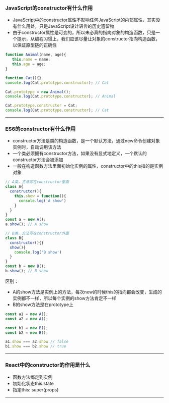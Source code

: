 ### JavaScript的constructor有什么作用

+ JavaScript中的constructor属性不影响任何JavaScript的内部属性，其实没有什么用处，只是JavaScript设计语言的历史遗留物
+ 由于constructor属性是可变的，所以未必真的指向对象的构造函数，只是一个提示，从编程习惯上，我们应该尽量让对象的constructor指向构造函数，以保证原型链的正确性

```js
function Animal(name, age){
   this.name = name;
   this.age = age; 
}

function Cat(){}
console.log(Cat.prototype.constructor); // Cat

Cat.prototype = new Animal();
console.log(Cat.prototype.constructor); // Animal

Cat.prototype.constructor = Cat;
console.log(Cat.prototype.constructor); // Cat

```

---

### ES6的constructor有什么作用

+ constructor方法是类的构造函数，是一个默认方法，通过new命令创建对象实例时，自动调用该方法
+ 一个类必须拥有constructor方法，如果没有显式地定义，一个默认的constructor方法会被添加
+ 一般在构造函数方法里面初始化实例的属性，constructor中的this指的是实例对象

```js
// A类，方法写在constructor里面
class A{
  constructor(){
    this.show = function(){
      console.log('A show')    
    }  
  }
}
const a = new A();
a.show(); // A show

// B类，方法写在constructor外面
class B{
  constructor(){}
  show(){
    console.log('B show')  
  } 
}
const b = new B();
b.show(); // B show
```

区别：
+ A的show方法是实例上的方法，每次new的时候this的指向都会改变，生成的实例都不一样，所以每个实例的show方法肯定不一样
+ B的show方法是在prototype上

```js
const a1 = new A();
const a2 = new A();

const b1 = new B();
const b2 = new B();

a1.show === a2.show // false
b1.show === b2.show // true

```

---

### React中的constructor的作用是什么

+ 函数方法绑定到实例
+ 初始化状态this.state
+ 指定this: super(props)

---

